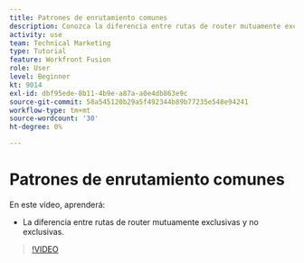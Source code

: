 ```yaml
---
title: Patrones de enrutamiento comunes
description: Conozca la diferencia entre rutas de router mutuamente exclusivas y no exclusivas en [!DNL Adobe Workfront Fusion].
activity: use
team: Technical Marketing
type: Tutorial
feature: Workfront Fusion
role: User
level: Beginner
kt: 9014
exl-id: dbf95ede-8b11-4b9e-a87a-a0e4db863e9c
source-git-commit: 58a545120b29a5f492344b89b77235e548e94241
workflow-type: tm+mt
source-wordcount: '30'
ht-degree: 0%

---
```


# Patrones de enrutamiento comunes

En este vídeo, aprenderá:

* La diferencia entre rutas de router mutuamente exclusivas y no exclusivas.

>[!VIDEO](https://video.tv.adobe.com/v/335273/?quality=12)
